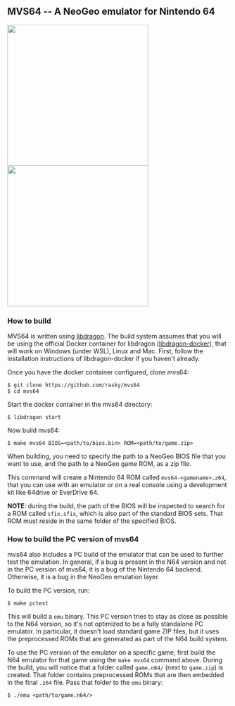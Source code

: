 ## MVS64 -- A NeoGeo emulator for Nintendo 64

<img src="https://github.com/rasky/mvs64/raw/main/screens/image0.jpg" width="320">
<img src="https://github.com/rasky/mvs64/raw/main/screens/pbobblen.png" width="320">

### How to build

MVS64 is written using [libdragon](https://github.com/DragonMinded/libdragon).
The build system assumes that you will be using the official Docker container
for libdragon ([libdragon-docker](https://github.com/anacierdem/libdragon-docker)),
that will work on Windows (under WSL), Linux and Mac. First, follow the installation
instructions of libdragon-docker if you haven't already.

Once you have the docker container configured, clone mvs64:

	$ git clone https://github.com/rasky/mvs64
	$ cd mvs64

Start the docker container in the mvs64 directory:

	$ libdragon start

Now build mvs64:

	$ make mvs64 BIOS=<path/to/bios.bin> ROM=<path/to/game.zip>

When building, you need to specify the path to a NeoGeo BIOS file that you
want to use, and the path to a NeoGeo game ROM, as a zip file.

This command will create a Nintendo 64 ROM called `mvs64-<gamename>.z64`, that
you can use with an emulator or on a real console using a development kit
like 64drive or EverDrive 64.

**NOTE**: during the build, the path of the BIOS will be inspected to search for
a ROM called `sfix.sfix`, which is also part of the standard BIOS sets. That
ROM must reside in the same folder of the specified BIOS.

### How to build the PC version of mvs64

mvs64 also includes a PC build of the emulator that can be used to further
test the emulation. In general, if a bug is present in the N64 version and
not in the PC version of mvs64, it is a bug of the Nintendo 64 backend.
Otherwise, it is a bug in the NeoGeo emulation layer.

To build the PC version, run:

	$ make pctest

This will build a `emu` binary. This PC version tries to stay as close
as possible to the N64 version, so it's not optimized to be a fully standalone
PC emulator. In particular, it doesn't load standard game ZIP files, but it
uses the preprocessed ROMs that are generated as part of the N64 build system. 

To use the PC version of the emulator on a specific game, first build the N64
emulator for that game using the `make mvs64` command above.
During the build, you will notice that a folder called `game.n64/` (next to
`game.zip`) is created. That folder contains preprocessed ROMs that are then
embedded in the final `.z64` file. Pass that folder to the `emu` binary:

	$ ./emu <path/to/game.n64/>


